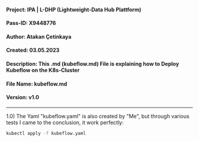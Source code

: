 #### Project: IPA | L-DHP (Lightweight-Data Hub Plattform)

#### Pass-ID: X9448776

#### Author: Atakan Çetinkaya

#### Created: 03.05.2023

#### Description: This .md (kubeflow.md) File is explaining how to Deploy Kubeflow on the K8s-Cluster

#### File Name: kubeflow.md

#### Version: v1.0

---

1.0) The Yaml "kubeflow.yaml" is also created by "Me", but through various tests I came to the conclusion, it work perfectly:

```sh
kubectl apply -f kubeflow.yaml
```
